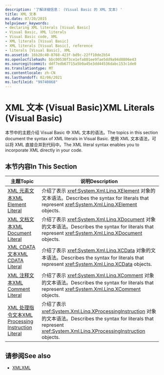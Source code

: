 ```yaml
---
description: '了解详细信息： (Visual Basic 的 XML 文本) '
title: XML 文本
ms.date: 07/20/2015
helpviewer_keywords:
- declaring XML literals [Visual Basic]
- Visual Basic, XML literals
- Visual Basic code, XML
- XML literals [Visual Basic]
- XML literals [Visual Basic], reference
- literals [Visual Basic], XML
ms.assetid: 16b28c40-8768-423f-bd9c-22ff10de2b54
ms.openlocfilehash: bbc00530f3ce1efa801ee9fae5dd9a94d8806e43
ms.sourcegitcommit: ddf7edb67715a5b9a45e3dd44536dabc153c1de0
ms.translationtype: MT
ms.contentlocale: zh-CN
ms.lasthandoff: 02/06/2021
ms.locfileid: "99740868"
---
```

# <a name="xml-literals-visual-basic"></a><span data-ttu-id="17f5c-103">XML 文本 (Visual Basic)</span><span class="sxs-lookup"><span data-stu-id="17f5c-103">XML Literals (Visual Basic)</span></span>

<span data-ttu-id="17f5c-104">本节中的主题介绍 Visual Basic 中 XML 文本的语法。</span><span class="sxs-lookup"><span data-stu-id="17f5c-104">The topics in this section document the syntax of XML literals in Visual Basic.</span></span> <span data-ttu-id="17f5c-105">使用 XML 文本语法，可以将 XML 直接合并到代码中。</span><span class="sxs-lookup"><span data-stu-id="17f5c-105">The XML literal syntax enables you to incorporate XML directly in your code.</span></span>  
  
## <a name="in-this-section"></a><span data-ttu-id="17f5c-106">本节内容</span><span class="sxs-lookup"><span data-stu-id="17f5c-106">In This Section</span></span>  
  
|<span data-ttu-id="17f5c-107">主题</span><span class="sxs-lookup"><span data-stu-id="17f5c-107">Topic</span></span>|<span data-ttu-id="17f5c-108">说明</span><span class="sxs-lookup"><span data-stu-id="17f5c-108">Description</span></span>|  
|-----------|-----------------|  
|[<span data-ttu-id="17f5c-109">XML 元素文本</span><span class="sxs-lookup"><span data-stu-id="17f5c-109">XML Element Literal</span></span>](xml-element-literal.md)|<span data-ttu-id="17f5c-110">介绍了表示 <xref:System.Xml.Linq.XElement> 对象的文本语法。</span><span class="sxs-lookup"><span data-stu-id="17f5c-110">Describes the syntax for literals that represent <xref:System.Xml.Linq.XElement> objects.</span></span>|  
|[<span data-ttu-id="17f5c-111">XML 文档文本</span><span class="sxs-lookup"><span data-stu-id="17f5c-111">XML Document Literal</span></span>](xml-document-literal.md)|<span data-ttu-id="17f5c-112">介绍了表示 <xref:System.Xml.Linq.XDocument> 对象的文本语法。</span><span class="sxs-lookup"><span data-stu-id="17f5c-112">Describes the syntax for literals that represent <xref:System.Xml.Linq.XDocument> objects.</span></span>|  
|[<span data-ttu-id="17f5c-113">XML CDATA 文本</span><span class="sxs-lookup"><span data-stu-id="17f5c-113">XML CDATA Literal</span></span>](xml-cdata-literal.md)|<span data-ttu-id="17f5c-114">介绍了表示 <xref:System.Xml.Linq.XCData> 对象的文本语法。</span><span class="sxs-lookup"><span data-stu-id="17f5c-114">Describes the syntax for literals that represent <xref:System.Xml.Linq.XCData> objects.</span></span>|  
|[<span data-ttu-id="17f5c-115">XML 注释文本</span><span class="sxs-lookup"><span data-stu-id="17f5c-115">XML Comment Literal</span></span>](xml-comment-literal.md)|<span data-ttu-id="17f5c-116">介绍了表示 <xref:System.Xml.Linq.XComment> 对象的文本语法。</span><span class="sxs-lookup"><span data-stu-id="17f5c-116">Describes the syntax for literals that represent <xref:System.Xml.Linq.XComment> objects.</span></span>|  
|[<span data-ttu-id="17f5c-117">XML 处理指令文本</span><span class="sxs-lookup"><span data-stu-id="17f5c-117">XML Processing Instruction Literal</span></span>](xml-processing-instruction-literal.md)|<span data-ttu-id="17f5c-118">介绍了表示 <xref:System.Xml.Linq.XProcessingInstruction> 对象的文本语法。</span><span class="sxs-lookup"><span data-stu-id="17f5c-118">Describes the syntax for literals that represent <xref:System.Xml.Linq.XProcessingInstruction> objects.</span></span>|  
  
## <a name="see-also"></a><span data-ttu-id="17f5c-119">请参阅</span><span class="sxs-lookup"><span data-stu-id="17f5c-119">See also</span></span>

- [<span data-ttu-id="17f5c-120">XML</span><span class="sxs-lookup"><span data-stu-id="17f5c-120">XML</span></span>](../../programming-guide/language-features/xml/index.md)
